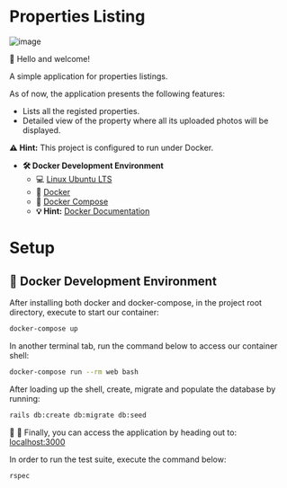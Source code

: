 # Properties Listing

![image](https://user-images.githubusercontent.com/15835917/208355396-3cee3081-45e3-40bb-bb8c-055151736086.png)


👋 Hello and welcome!

A simple application for properties listings.

As of now, the application presents the following features:

- Lists all the registed properties.
- Detailed view of the property where all its uploaded photos will be displayed.

**:warning: Hint:** This project is configured to run under Docker.

- **🛠 Docker Development Environment**
    - :computer: [Linux Ubuntu LTS](https://ubuntu.com/download/desktop)
    - 🐳 [Docker](https://docs.docker.com/engine/installation/)
    - 🐳 [Docker Compose](https://docs.docker.com/compose/)
    - **💡 Hint:** [Docker Documentation](https://docs.docker.com/)

# Setup

## 🐳 Docker Development Environment

After installing both docker and docker-compose, in the project root directory, execute to start our container:

```sh
docker-compose up
```

In another terminal tab, run the command below to access our container shell:

```sh
docker-compose run --rm web bash
```

After loading up the shell, create, migrate and populate the database by running: 

```sh
rails db:create db:migrate db:seed
```

🚀 :clap: Finally, you can access the application by heading out to: [localhost:3000](http://localhost:3000)

In order to run the test suite, execute the command below:

```sh
rspec
```
